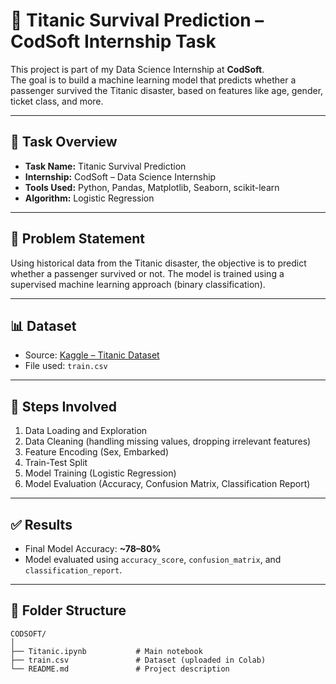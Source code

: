 # 🚢 Titanic Survival Prediction – CodSoft Internship Task

This project is part of my Data Science Internship at **CodSoft**.  
The goal is to build a machine learning model that predicts whether a passenger survived the Titanic disaster, based on features like age, gender, ticket class, and more.

---

## 📌 Task Overview

- **Task Name:** Titanic Survival Prediction
- **Internship:** CodSoft – Data Science Internship
- **Tools Used:** Python, Pandas, Matplotlib, Seaborn, scikit-learn
- **Algorithm:** Logistic Regression

---

## 🧠 Problem Statement

Using historical data from the Titanic disaster, the objective is to predict whether a passenger survived or not. The model is trained using a supervised machine learning approach (binary classification).

---

## 📊 Dataset

- Source: [Kaggle – Titanic Dataset](https://www.kaggle.com/datasets/yasserh/titanic-dataset)
- File used: `train.csv`

---

## 🔧 Steps Involved

1. Data Loading and Exploration
2. Data Cleaning (handling missing values, dropping irrelevant features)
3. Feature Encoding (Sex, Embarked)
4. Train-Test Split
5. Model Training (Logistic Regression)
6. Model Evaluation (Accuracy, Confusion Matrix, Classification Report)

---

## ✅ Results

- Final Model Accuracy: **~78–80%**
- Model evaluated using `accuracy_score`, `confusion_matrix`, and `classification_report`.

---

## 📂 Folder Structure
```
CODSOFT/
│
├── Titanic.ipynb           # Main notebook
├── train.csv               # Dataset (uploaded in Colab)
└── README.md               # Project description
```
